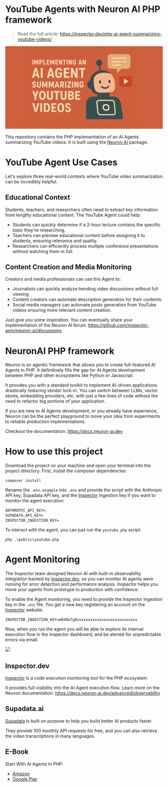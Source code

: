 # YouTube Agents with Neuron AI PHP framework

> Read the full article: https://inspector.dev/php-ai-agent-summarizing-youtube-videos/

![](youtube-php-ai-agent.png)

This repository contains the PHP implementation of an AI Agents summarizing YouTube videos.
It is built using the [Neuron AI](https://github.com/inspector-apm/neuron-ai) package.

# YouTube Agent Use Cases
Let's explore three real-world contexts where YouTube video summarization can be incredibly helpful.

## Educational Context
Students, teachers, and researchers often need to extract key information from lengthy educational content. The YouTube Agent could help:

- Students can quickly determine if a 2-hour lecture contains the specific topic they're researching.
- Teachers can preview educational content before assigning it to students, ensuring relevance and quality.
- Researchers can efficiently process multiple conference presentations without watching them in full.

## Content Creation and Media Monitoring
Creators and media professionals can use this Agent to:

- Journalists can quickly analyze trending video discussions without full viewing.
- Content creators can automate description generation for their contents.
- Social media managers can automate posts generation from YouTube videos ensuring more relevant content creation.

Just give you some inspiration. You can eventually share your implementation of the Neuron AI forum: 
https://github.com/inspector-apm/neuron-ai/discussions

# NeuronAI PHP framework
Neuron is an agentic framework that allows you to create full-featured AI Agents in PHP. 
It definitively fills the gap for AI Agents development between PHP and other ecosystems like Python or Javascript.

It provides you with a standard toolkit to implement AI-driven applications drastically reducing vendor lock-in. 
You can switch between LLMs, vector stores, embedding providers, etc. with just a few lines of code without the 
need to refactor big portions of your application.

If you are new to AI Agents development, or you already have experience, Neuron can be the perfect playground 
to move your idea from experiments to reliable production implementations.

Checkout the documentation: https://docs.neuron-ai.dev

# How to use this project

Download the project on your machine and open your terminal into the project directory.
First, install the composer dependencies:

```
composer install
```

Rename the `.env.example` into `.env` and provide the script with the Anthropic API key, Supadata API key, 
and the [Inspector](https://inspector.dev) ingestion key if you want to monitor the agent execution:

```dotenv
ANTHROPIC_API_KEY=
SUPADATA_API_KEY=
INSPECTOR_INGESTION_KEY=
```

To interact with the agent, you can just run the `youtube.php` script:

```
php .\public\youtube.php
```

# Agent Monitoring
The Inspector team designed Neuron AI with built-in observability integration backed by [Inspector.dev](https://inspector.dev/), 
so you can monitor AI agents were running for error detection and performance analysis. 
Inspector helps you move your agents from prototype to production with confidence.

To enable the Agent monitoring, you need to provide the Inspector ingestion key in the `.env` file. 
You get a new key registering an account on the [Inspector](https://inspector.dev/) website.

```dotenv
INSPECTOR_INGESTION_KEY=m849w7g8xxxxxxxxxxxxxxxxxxxxxxxxxxx
```

Now, when you run the agent you will be able to explore its internal execution flow in the Inspector dashboard, 
and be alerted for unpredictable errors via email.

![](https://inspector.dev/wp-content/uploads/2025/05/neuron-reranker-observability-1536x766.png)

## Inspector.dev
[Inspector](https://supadata.ai) is a code execution monitoring tool for the PHP ecosystem.

It provides full visibility into the AI Agent execution flow. Learn more on the Neuron documentation:
https://docs.neuron-ai.dev/advanced/observability

## Supadata.ai
[Supadata](https://supadata.ai) is built on purpose to help you build better AI products faster.

They provide 100 monthly API requests for free, and you can also retrieve the video transcriptions in many languages.

## E-Book
Start With AI Agents In PHP:

- [Amazon](https://www.amazon.com/dp/B0F1YX8KJB)
- [Google Play](https://play.google.com/store/books/details?pcampaignid=books_read_action&id=agJPEQAAQBAJ&pli=1)